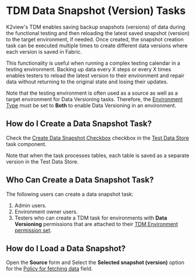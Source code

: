 # TDM Data Snapshot (Version) Tasks

K2view's TDM enables saving backup snapshots (versions) of data during the functional testing and then reloading the latest saved snapshot (version) to the target environment, if needed. Once created, the snapshot creation task can be executed multiple times to create different data versions where each version is saved in Fabric.   

This functionality is useful when running a complex testing calendar in a testing environment. Backing up data every X steps or every X times enables testers to reload the latest version to their environment and repair data without returning to the original state and losing their updates. 

Note that the testing environment is often used as a source as well as a target environment for Data Versioning tasks. Therefore, the [Environment Type](/articles/TDM/tdm_gui/08_environment_window_general_information.md#environment-type) must be set to **Both** to enable Data Versioning in an environment.



## How do I Create a Data Snapshot Task?

Check the [Create Data Snapshot Checkbox](16_task_test_data_store_component.md#create-data-snapshot-checkbox) checkbox in the [Test Data Store](16_task_test_data_store_component.md) task component.

Note that when the task processes tables, each table is saved as a separate version in the Test Data Store.

## Who Can Create a Data Snapshot Task?

The following users can create a data snapshot task:

1. Admin users.
2. Environment owner users.
3. Testers who can create a TDM task for environments with **Data Versioning** permissions that are attached to their [TDM Environment permission set](10_environment_roles_tab.md).

## How do I Load a Data Snapshot?
Open the **Source** form and Select the **Selected snapshot (version)** option for the [Policy for fetching data](14b_task_source_component_entities.md#policy-for-fetching-data) field. 


